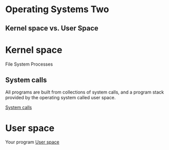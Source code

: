 # Operating Systems Two

## Kernel space vs. User Space

# Kernel space

File System
Processes

## System calls

All programs are built from collections of system calls, and a program stack provided by the operating system called user space.

[System calls](https://en.wikipedia.org/wiki/System_call)


# User space

Your program
[User space](https://en.wikipedia.org/wiki/User_space)


